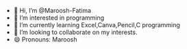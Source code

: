 - 👋 Hi, I’m @Maroosh-Fatima
- 👀 I’m interested in programming
- 🌱 I’m currently learning Excel,Canva,Pencil,C programming 
- 💞️ I’m looking to collaborate on my interests.
- 😄 Pronouns: Maroosh

<!---
Maroosh-Fatima/Maroosh-Fatima is a ✨ special ✨ repository because its `README.md` (this file) appears on your GitHub profile.
You can click the Preview link to take a look at your changes.
--->
